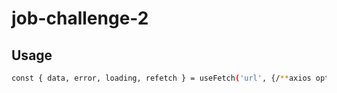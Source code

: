 # job-challenge-2

## Usage

```bash
const { data, error, loading, refetch } = useFetch('url', {/**axios options*/})

```


